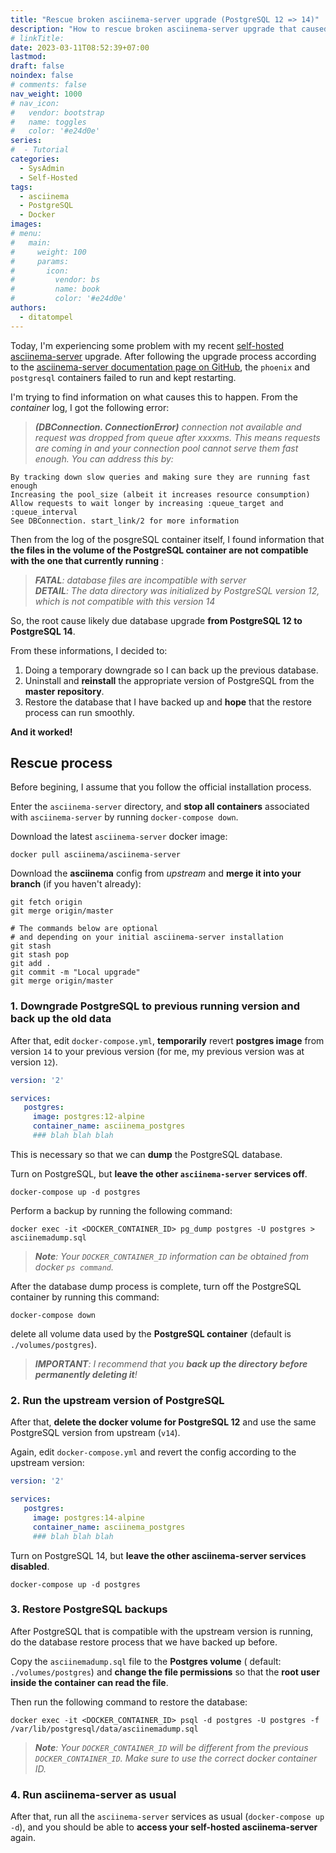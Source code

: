 ```yaml
---
title: "Rescue broken asciinema-server upgrade (PostgreSQL 12 => 14)"
description: "How to rescue broken asciinema-server upgrade that caused by incompatible files in the volume of the old PostgreSQL 12 container with the latest upstream version"
# linkTitle:
date: 2023-03-11T08:52:39+07:00
lastmod:
draft: false
noindex: false
# comments: false
nav_weight: 1000
# nav_icon:
#   vendor: bootstrap
#   name: toggles
#   color: '#e24d0e'
series:
#  - Tutorial
categories:
  - SysAdmin
  - Self-Hosted
tags:
  - asciinema
  - PostgreSQL
  - Docker
images:
# menu:
#   main:
#     weight: 100
#     params:
#       icon:
#         vendor: bs
#         name: book
#         color: '#e24d0e'
authors:
  - ditatompel
---
```


Today, I'm experiencing some problem with my recent [self-hosted asciinema-server](https://asciinema.ditatompel.com/) upgrade. After following the upgrade process according to the [asciinema-server documentation page on GitHub](https://github.com/asciinema/asciinema-server/wiki/Installation-guide), the `phoenix` and `postgresql` containers failed to run and kept restarting.

<!--more-->

I'm trying to find information on what causes this to happen. From the *container* log, I got the following error:

> _**(DBConnection. ConnectionError)** connection not available and request was dropped from queue after xxxxms. This means requests are coming in and your connection pool cannot serve them fast enough. You can address this by:_

```plain
By tracking down slow queries and making sure they are running fast enough
Increasing the pool_size (albeit it increases resource consumption)
Allow requests to wait longer by increasing :queue_target and :queue_interval
See DBConnection. start_link/2 for more information
```

Then from the log of the posgreSQL container itself, I found information that **the files in the volume of the PostgreSQL container are not compatible with the one that currently running** :

> _**FATAL**: database files are incompatible with server_   
> _**DETAIL**: The data directory was initialized by PostgreSQL version 12, which is not compatible with this version 14_

So, the root cause likely due database upgrade **from PostgreSQL 12 to PostgreSQL 14**.

From these informations, I decided to:
1. Doing a temporary downgrade so I can back up the previous database.
2. Uninstall and **reinstall** the appropriate version of PostgreSQL from the **master repository**.
3. Restore the database that I have backed up and **hope** that the restore process can run smoothly.

**And it worked!**

## Rescue process
Before begining, I assume that you follow the official installation process.

Enter the `asciinema-server` directory, and **stop all containers** associated with `asciinema-server` by running `docker-compose down`.

Download the latest `asciinema-server` docker image:
```shell
docker pull asciinema/asciinema-server
```

Download the **asciinema** config from *upstream* and **merge it into your branch** (if you haven't already):
```shell
git fetch origin
git merge origin/master

# The commands below are optional
# and depending on your initial asciinema-server installation
git stash
git stash pop
git add .
git commit -m "Local upgrade"
git merge origin/master
```

### 1. Downgrade PostgreSQL to previous running version and back up the old data
After that, edit `docker-compose.yml`, **temporarily** revert **postgres image** from version `14` to your previous version (for me, my previous version was at version `12`).

```yaml
version: '2'

services:
   postgres:
     image: postgres:12-alpine
     container_name: asciinema_postgres
     ### blah blah blah
```
This is necessary so that we can **dump** the PostgreSQL database.

Turn on PostgreSQL, but **leave the other `asciinema-server` services off**.
```shell
docker-compose up -d postgres
```

Perform a backup by running the following command:
```shell
docker exec -it <DOCKER_CONTAINER_ID> pg_dump postgres -U postgres > asciinemadump.sql
```

> _**Note**: Your `DOCKER_CONTAINER_ID` information can be obtained from docker `ps command`._

After the database dump process is complete, turn off the PostgreSQL container by running this command:
```shell
docker-compose down
```
delete all volume data used by the **PostgreSQL container** (default is `./volumes/postgres`).

> _**IMPORTANT**: I recommend that you **back up the directory before permanently deleting it**!_

### 2. Run the upstream version of PostgreSQL
After that, **delete the docker volume for PostgreSQL 12** and use the same PostgreSQL version from upstream (`v14`).

Again, edit `docker-compose.yml` and revert the config according to the upstream version:
```yaml
version: '2'

services:
   postgres:
     image: postgres:14-alpine
     container_name: asciinema_postgres
     ### blah blah blah
```

Turn on PostgreSQL 14, but **leave the other asciinema-server services disabled**.
```shell
docker-compose up -d postgres
```

### 3. Restore PostgreSQL backups
After PostgreSQL that is compatible with the upstream version is running, do the database restore process that we have backed up before.

Copy the `asciinemadump.sql` file to the **Postgres volume** ( default: `./volumes/postgres`) and **change the file permissions** so that the **root user inside the container can read the file**.

Then run the following command to restore the database:
```shell
docker exec -it <DOCKER_CONTAINER_ID> psql -d postgres -U postgres -f /var/lib/postgresql/data/asciinemadump.sql
```

> _**Note**: Your `DOCKER_CONTAINER_ID` will be different from the previous `DOCKER_CONTAINER_ID`. Make sure to use the correct docker container ID._

### 4. Run asciinema-server as usual
After that, run all the `asciinema-server` services as usual (`docker-compose up -d`), and you should be able to **access your self-hosted asciinema-server** again.